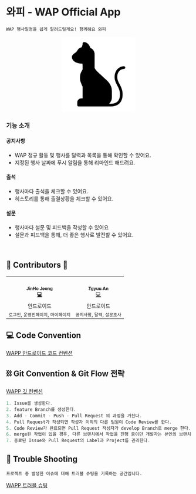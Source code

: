 # 와피 - WAP Official App

```
WAP 행사일정을 쉽게 알려드릴게요! 함께해요 와피
```

<p align="center">
	    <img src="./image/icon.png"/ width="40%">
</p>

### 기능 소개

#### 공지사항

- WAP 정규 활동 및 행사를 달력과 목록을 통해 확인할 수 있어요.
- 지정된 행사 날짜에 푸시 알림을 통해 리마인드 해드려요.

#### 출석

- 행사마다 출석을 체크할 수 있어요.
- 히스토리를 통해 출결상황을 체크할 수 있어요.

#### 설문

- 행사마다 설문 및 피드백을 작성할 수 있어요
- 설문과 피드백을 통해, 더 좋은 행사로 발전할 수 있어요.

<br>

## 🍎 Contributors 🍌

<table>
  <tr>
    <td align="center"><a href="http://github.com/jeongjaino"><img src="https://avatars.githubusercontent.com/u/77484719?v=4" width="100px;" alt=""/><br /><sub><b>JinHo Jeong</sub></a><br /><a href="https://github.com/pknu-wap/WAPP/commits/main?author=jeongjaino" title="Code">💻</a></td>
    <td align="center"><a href="https://github.com/tgyuuAn"><img src="https://avatars.githubusercontent.com/u/116813010?v=4" width="100px;" alt=""/><br /><sub><b>Tgyuu An</b></sub></a><br /><a href="https://github.com/pknu-wap/WAPP/commits/main?author=tgyuuAn" title="Code">💻</a></td>
  </tr>
    <tr>
    <td align="center">안드로이드</td>
    <td align="center">안드로이드</td>
  </tr>
  <tr>
    <td align="center"><code>로그인</code>, <code>운영진페이지</code>, <code>마이페이지</code></td>
    <td align="center"><code>공지사항</code>, <code>달력</code>, <code>설문조사</code></td>
  </tr>
</table>

## 💻 Code Convention
[WAPP 안드로이드 코드 컨벤션](https://github.com/pknu-wap/WAPP/wiki/%F0%9F%A6%92%EC%95%88%EB%93%9C%EB%A1%9C%EC%9D%B4%EB%93%9C-%EC%BB%A8%EB%B2%A4%EC%85%98%F0%9F%A6%92)

## ⛓️ Git Convention & Git Flow 전략
[WAPP 깃 컨벤션](https://github.com/pknu-wap/WAPP/wiki/%F0%9F%90%B1%EA%B9%83-%EC%BB%A8%EB%B2%A4%EC%85%98%F0%9F%90%B1)
``` kotlin
1. Issue를 생성한다.
2. feature Branch를 생성한다.
3. Add - Commit - Push - Pull Request 의 과정을 거친다.
4. Pull Request가 작성되면 작성자 이외의 다른 팀원이 Code Review를 한다.
5. Code Review가 완료되면 Pull Request 작성자가 develop Branch로 merge 한다.
6. merge된 작업이 있을 경우, 다른 브랜치에서 작업을 진행 중이던 개발자는 본인의 브랜치로 merge된 작업을 Pull 받아온다.
7. 종료된 Issue와 Pull Request의 Label과 Project를 관리한다.
```

## 🚀 Trouble Shooting 
```
프로젝트 중 발생한 이슈에 대해 트러블 슈팅을 기록하는 공간입니다.
```
[WAPP 트러블 슈팅](https://discovered-trust-803.notion.site/WAPP-238f82deeac44721a3321665573c9f76?pvs=4)
